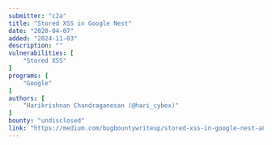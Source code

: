 ```yaml
---
submitter: "c2a"
title: "Stored XSS in Google Nest"
date: "2020-04-07"
added: "2024-11-03"
description: ""
vulnerabilities: [
    "Stored XSS"
]
programs: [
    "Google"
]
authors: [
    "Harikrishnan Chandraganesan (@hari_cybex)"
]
bounty: "undisclosed"
link: "https://medium.com/bugbountywriteup/stored-xss-in-google-nest-a82373bbda68"
---
```




